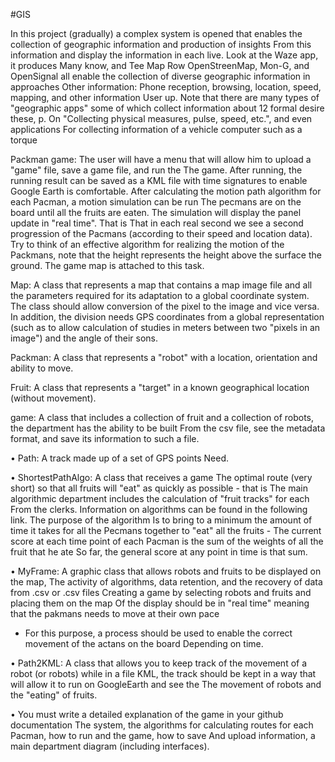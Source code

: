 #GIS

In this project (gradually) a complex system is opened that enables the collection of geographic information and production of insights
From this information and display the information in each live.
Look at the Waze app, it produces
Many know, and Tee
Map Row
OpenStreenMap, Mon-G, and OpenSignal all enable the collection of diverse geographic information in approaches
Other information: Phone reception, browsing, location, speed, mapping, and other information
User up. Note that there are many types of "geographic apps" some of which collect information about
12 formal desire these, p. On "Collecting physical measures, pulse, speed, etc.", and even applications
For collecting information of a vehicle computer such as a torque


Packman game:
The user will have a menu that will allow him to upload a "game" file, save a game file, and run the
The game. After running, the running result can be saved as a KML file with time signatures to enable
Google Earth is comfortable.
After calculating the motion path algorithm for each Pacman, a motion simulation can be run
The pecmans are on the board until all the fruits are eaten. The simulation will display the panel update in "real time". That is
That in each real second we see a second progression of the Pacmans (according to their speed and location data).
Try to think of an effective algorithm for realizing the motion of the Packmans, note that the height represents the height above the surface
the ground. The game map is attached to this task.

Map:
A class that represents a map that contains a map image file and all the parameters required for its adaptation to a global coordinate system. The class should allow conversion of the pixel to the image and vice versa. In addition, the division needs GPS coordinates from a global representation (such as to allow calculation of studies in meters between two "pixels in an image") and the angle of their sons.

Packman: A class that represents a "robot" with a location, orientation and ability to move.

Fruit: A class that represents a "target" in a known geographical location (without movement).

game: A class that includes a collection of fruit and a collection of robots, the department has the ability to be built
From the csv file, see the metadata format, and save its information to such a file.

• Path: A track made up of a set of GPS points
Need.

• ShortestPathAlgo: A class that receives a game
The optimal route (very short) so that all fruits will "eat" as quickly as possible - that is
The main algorithmic department includes the calculation of "fruit tracks" for each
From the clerks. Information on algorithms can be found in the following link. The purpose of the algorithm
Is to bring to a minimum the amount of time it takes for all the Pecmans together to "eat" all the fruits -
The current score at each time point of each Pacman is the sum of the weights of all the fruit that he ate
So far, the general score at any point in time is that sum.

• MyFrame: A graphic class that allows robots and fruits to be displayed on the map,
The activity of algorithms, data retention, and the recovery of data from .csv or .csv files
Creating a game by selecting robots and fruits and placing them on the map
Of the display should be in "real time" meaning that the pakmans needs to move at their own pace
- For this purpose, a process should be used to enable the correct movement of the actans on the board
Depending on time.

• Path2KML: A class that allows you to keep track of the movement of a robot (or robots) while in a file
KML, the track should be kept in a way that will allow it to run on GoogleEarth and see the
The movement of robots and the "eating" of fruits.

• You must write a detailed explanation of the game in your github documentation
The system, the algorithms for calculating routes for each Pacman, how to run and the game, how to save
And upload information, a main department diagram (including interfaces).
